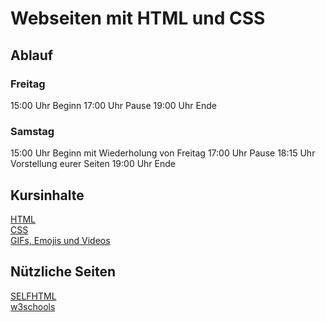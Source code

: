 # Webseiten mit HTML und CSS
## Ablauf
### Freitag
15:00 Uhr Beginn
17:00 Uhr Pause
19:00 Uhr Ende

### Samstag
15:00 Uhr Beginn mit Wiederholung von Freitag
17:00 Uhr Pause
18:15 Uhr Vorstellung eurer Seiten
19:00 Uhr Ende

## Kursinhalte
[HTML](HTML.md)  
[CSS](CSS.md)  
[GIFs, Emojis und Videos](externalContent.md)

## Nützliche Seiten
[SELFHTML](https://wiki.selfhtml.org/wiki/Startseite)  
[w3schools](https://www.w3schools.com/)
